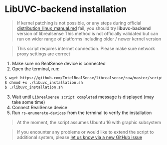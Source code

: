 # LibUVC-backend installation

> If kernel patching is not possible, or any steps during official [distribution_linux_manual.md](./distribution_linux_manual.md) fail,
> you should try **libuvc-backend** version of librealsense
> This method is not officially validated but can run on wider range of platforms including older / newer kernel version

> This script requires internet connection. Please make sure network proxy settings are correct

1. Make sure no RealSense device is connected
2. Open the terminal, run:
```sh
$ wget https://github.com/IntelRealSense/librealsense/raw/master/scripts/libuvc_installation.sh
$ chmod +x ./libuvc_installation.sh
$ ./libuvc_installation.sh
```
3. Wait until `Librealsense script completed` message is displayed (may take some time)
4. Connect RealSense device
5. Run `rs-enumerate-devices` from the terminal to verify the installation

> At the moment, the script assumes Ubuntu 16 with graphic subsystem

> If you encounter any problems or would like to extend the script to additional system, please [let us know via a new GitHub issue](https://github.com/IntelRealSense/librealsense/issues/new)
